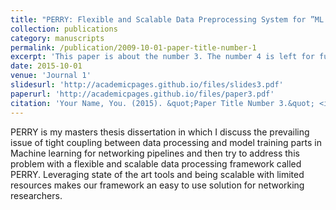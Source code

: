```yaml
---
title: "PERRY: Flexible and Scalable Data Preprocessing System for ”ML for Networks” Pipelines"
collection: publications
category: manuscripts
permalink: /publication/2009-10-01-paper-title-number-1
excerpt: 'This paper is about the number 3. The number 4 is left for future work.'
date: 2015-10-01
venue: 'Journal 1'
slidesurl: 'http://academicpages.github.io/files/slides3.pdf'
paperurl: 'http://academicpages.github.io/files/paper3.pdf'
citation: 'Your Name, You. (2015). &quot;Paper Title Number 3.&quot; <i>Journal 1</i>. 1(3).'
---
```


PERRY is my masters thesis dissertation in which I discuss the prevailing issue of tight coupling between data processing and
model training parts in Machine learning for networking pipelines and then try to address this problem with a flexible and
scalable data processing framework called PERRY. Leveraging state of the art tools and being scalable with limited resources
makes our framework an easy to use solution for networking researchers.
